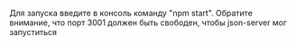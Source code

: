 Для запуска введите в консоль команду "npm start". Обратите внимание, что порт 3001 должен быть свободен, чтобы json-server мог запуститься